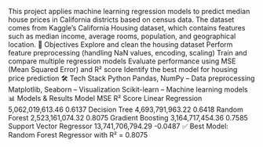 This project applies machine learning regression models to predict median house prices in California districts based on census data. The dataset comes from Kaggle’s California Housing dataset, which contains features such as median income, average rooms, population, and geographical location.
📌 Objectives
Explore and clean the housing dataset
Perform feature preprocessing (handling NaN values, encoding, scaling)
Train and compare multiple regression models
Evaluate performance using MSE (Mean Squared Error) and R² score
Identify the best model for housing price prediction
🛠️ Tech Stack
Python
Pandas, NumPy – Data preprocessing
Matplotlib, Seaborn – Visualization
Scikit-learn – Machine learning models
📊 Models & Results
Model	MSE	R² Score
Linear Regression	5,062,019,613.46	0.6137
Decision Tree	4,693,791,963.22	0.6418
Random Forest	2,523,161,074.32	0.8075
Gradient Boosting	3,164,717,454.36	0.7585
Support Vector Regressor	13,741,706,794.29	-0.0487
✅ Best Model: Random Forest Regressor with R² = 0.8075

